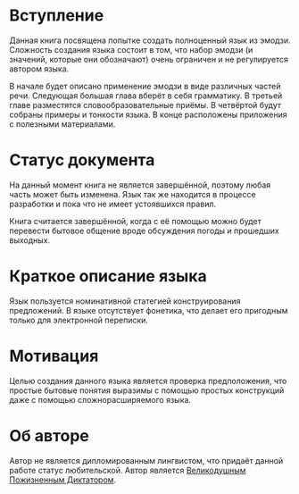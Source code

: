 # Вступление

Данная книга посвящена попытке создать полноценный язык из эмодзи.
Сложность создания языка состоит в том, что набор эмодзи (и значений, которые они обозначают) очень ограничен и не регулируется автором языка.

В начале будет описано применение эмодзи в виде различных частей речи.
Следующая большая глава вберёт в себя грамматику.
В третьей главе разместятся словообразовательные приёмы.
В четвёртой будут собраны примеры и тонкости языка.
В конце расположены приложения с полезными материалами.

# Статус документа

На данный момент книга не является завершённой, поэтому любая часть может быть изменена.
Язык так же находится в процессе разработки и пока что не имеет устоявшихся правил.

Книга считается завершённой, когда с её помощью можно будет перевести бытовое общение вроде обсуждения погоды и прошедших выходных.

# Краткое описание языка

Язык пользуется номинативной статегией конструирования предложений.
В языке отсутствует фонетика, что делает его пригодным только для электронной переписки.

# Мотивация

Целью создания данного языка является проверка предположения, что простые бытовые понятия выразимы с помощью простых конструкций даже с помощью сложнорасширяемого языка.

# Об авторе

Автор не является дипломированным лингвистом, что придаёт данной работе статус любительской.
Автор является [Великодушным Пожизненным Диктатором](https://ru.wikipedia.org/wiki/%D0%92%D0%B5%D0%BB%D0%B8%D0%BA%D0%BE%D0%B4%D1%83%D1%88%D0%BD%D1%8B%D0%B9_%D0%BF%D0%BE%D0%B6%D0%B8%D0%B7%D0%BD%D0%B5%D0%BD%D0%BD%D1%8B%D0%B9_%D0%B4%D0%B8%D0%BA%D1%82%D0%B0%D1%82%D0%BE%D1%80).